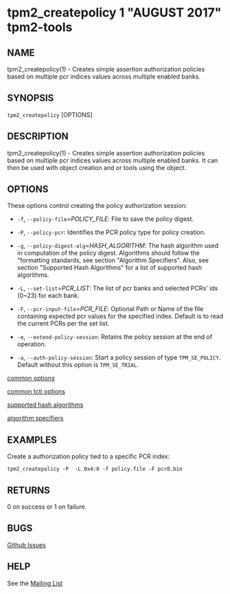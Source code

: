 tpm2_createpolicy 1 "AUGUST 2017" tpm2-tools
==================================================

NAME
----

tpm2_createpolicy(1) - Creates simple assertion authorization policies based on
multiple pcr indices values across multiple enabled banks.

SYNOPSIS
--------

`tpm2_createpolicy` [OPTIONS]

DESCRIPTION
-----------

tpm2_createpolicy(1) - Creates simple assertion authorization policies based on
multiple pcr indices values across multiple enabled banks. It can then be used with object creation and or tools using the object.

OPTIONS
-------

These options control creating the policy authorization session:

  * `-f`, `--policy-file`=_POLICY\_FILE_:
    File to save the policy digest.

  * `-P`, `--policy-pcr`:
    Identifies the PCR policy type for policy creation.

  * `-g`, `--policy-digest-alg`=_HASH\_ALGORITHM_:
    The hash algorithm used in computation of the policy digest. Algorithms
    should follow the "formatting standards, see section "Algorithm Specifiers".
    Also, see section "Supported Hash Algorithms" for a list of supported hash
    algorithms.

  * `-L`, `--set-list`=_PCR\_LIST_:
    The list of pcr banks and selected PCRs' ids (0~23) for each bank.

  * `-F`, `--pcr-input-file`=_PCR\_FILE_:
    Optional Path or Name of the file containing expected pcr values for the
    specified index. Default is to read the current PCRs per the set list.

  * `-e`, `--extend-policy-session`:
    Retains the policy session at the end of operation.

  * `-a`, `--auth-policy-session`:
    Start a policy session of type `TPM_SE_POLICY`. Default without this option
    is `TPM_SE_TRIAL`.

[common options](common/options.md)

[common tcti options](common/tcti.md)

[supported hash algorithms](common/hash.md)

[algorithm specifiers](common/alg.md)

EXAMPLES
--------

Create a authorization policy tied to a specific PCR index:

`tpm2_createpolicy -P  -L 0x4:0 -f policy.file -F pcr0.bin`

RETURNS
-------
0 on success or 1 on failure.

BUGS
----
[Github Issues](https://github.com/01org/tpm2-tools/issues)

HELP
----
See the [Mailing List](https://lists.01.org/mailman/listinfo/tpm2)

